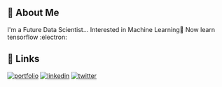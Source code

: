 ## 🚀 About Me
I'm a Future Data Scientist...
Interested in Machine Learning🤖
Now learn tensorflow :electron:


## 🔗 Links
[![portfolio](https://img.shields.io/badge/my_portfolio-000?style=for-the-badge&logo=ko-fi&logoColor=white)](https://linktr.ee/muhammadnurilhuda)
[![linkedin](https://img.shields.io/badge/linkedin-0A66C2?style=for-the-badge&logo=linkedin&logoColor=white)](https://www.linkedin.com/in/muhammad-nuril-huda/)
[![twitter](https://img.shields.io/badge/twitter-1DA1F2?style=for-the-badge&logo=twitter&logoColor=white)](https://twitter.com/nuril_huda3333)



<!---
MuhammadNurilHuda/MuhammadNurilHuda is a ✨ special ✨ repository because its `README.md` (this file) appears on your GitHub profile.
You can click the Preview link to take a look at your changes.
--->
